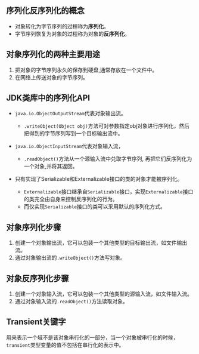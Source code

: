 ## 序列化反序列化的概念
- 对象转化为字节序列的过程称为**序列化**。
- 字节序列恢复为对象的过程称为对象的**反序列化**。



## 对象序列化的两种主要用途

1. 把对象的字节序列永久的保存到硬盘,通常存放在一个文件中。
2. 在网络上传送对象的字节序列。



## JDK类库中的序列化API

- `java.io.ObjectOutputStream`代表对象输出流。
  - `.writeObject(Object obj)`方法可对参数指定obj对象进行序列化，然后把得到的字节序列写到一个目标输出流中。
- `java.io.ObjectInputStream`代表对象输入流，
  - `.readObject()`方法从一个源输入流中兑取字节序列, 再把它们反序列化为一个对象,并将其返回。

- 只有实现了Serializable和Externalizable接口的类的对象才能被序列化。
  - `Externalizable`接口继承自`Serializable`接口，实现`Externalizable`接口的类完全由自身来控制反序列化的行为。
  - 而仅实现`Serializable`接口的类可以采用默认的序列化方式。



## 对象序列化步骤

1. 创建一个对象输出流，它可以包装一个其他类型的目标输出流，如文件输出流。
2. 通过对象输出流的`.writeObject()`方法写对象。



## 对象反序列化步骤

1. 创建一个对象输入流，它可以包装一个其他类型的源输入流，如文件输入流。
2. 通过对象输入流的`.readObject()`方法读取对象。




## Transient关键字

用来表示一个域不是该对象串行化的一部分，当一个对象被串行化的时候，`transient`类型变量的值不包括在串行化的表示中。

